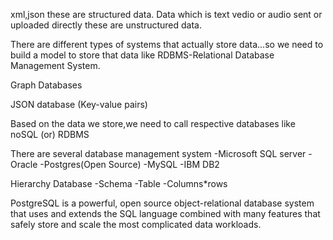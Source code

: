 
xml,json these are structured data.
Data which is text vedio or audio sent or uploaded directly these are unstructured data.

There are different types of systems that actually store data...so we need to build a model to store that data like RDBMS-Relational Database Management System.

Graph Databases 

JSON database (Key-value pairs)

Based on the data we store,we need to call respective databases like noSQL (or) RDBMS

There are several database management system
-Microsoft SQL server
-Oracle
-Postgres(Open Source)
-MySQL
-IBM DB2


Hierarchy
Database
    -Schema
        -Table
            -Columns*rows


PostgreSQL is a powerful, open source object-relational database system that uses and extends the SQL language combined with many features that safely store and scale the most complicated data workloads.



